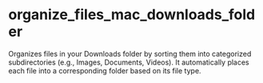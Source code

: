 # organize_files_mac_downloads_folder
Organizes files in your Downloads folder by sorting them into categorized subdirectories (e.g., Images, Documents, Videos).  It automatically places each file into a corresponding folder based on its file type.

